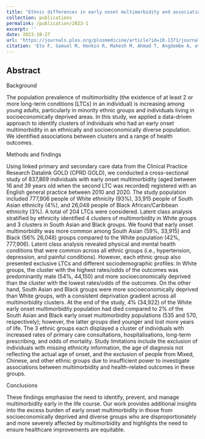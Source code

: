 ```yaml
---
title: "Ethnic differences in early onset multimorbidity and associations with health service use, long-term prescribing, years of life lost, and mortality: A cross-sectional study using clustering in the UK Clinical Practice Research Datalink"
collection: publications
permalink: /publication/2023-1
excerpt: ''
date: 2023-10-27
url: 'https://journals.plos.org/plosmedicine/article?id=10.1371/journal.pmed.1004300'
citation: 'Eto F, Samuel M, Henkin R, Mahesh M, Ahmad T, Angdembe A, et al. (2023) Ethnic differences in early onset multimorbidity and associations with health service use, long-term prescribing, years of life lost, and mortality: A cross-sectional study using clustering in the UK Clinical Practice Research Datalink. PLoS Med 20(10): e1004300. https://doi.org/10.1371/journal.pmed.1004300'
---
```


## Abstract

Background

The population prevalence of multimorbidity (the existence of at least 2 or more long-term conditions [LTCs] in an individual) is increasing among young adults, particularly in minority ethnic groups and individuals living in socioeconomically deprived areas. In this study, we applied a data-driven approach to identify clusters of individuals who had an early onset multimorbidity in an ethnically and socioeconomically diverse population. We identified associations between clusters and a range of health outcomes.

Methods and findings

Using linked primary and secondary care data from the Clinical Practice Research Datalink GOLD (CPRD GOLD), we conducted a cross-sectional study of 837,869 individuals with early onset multimorbidity (aged between 16 and 39 years old when the second LTC was recorded) registered with an English general practice between 2010 and 2020. The study population included 777,906 people of White ethnicity (93%), 33,915 people of South Asian ethnicity (4%), and 26,048 people of Black African/Caribbean ethnicity (3%). A total of 204 LTCs were considered. Latent class analysis stratified by ethnicity identified 4 clusters of multimorbidity in White groups and 3 clusters in South Asian and Black groups. We found that early onset multimorbidity was more common among South Asian (59%, 33,915) and Black (56% 26,048) groups compared to the White population (42%, 777,906). Latent class analysis revealed physical and mental health conditions that were common across all ethnic groups (i.e., hypertension, depression, and painful conditions). However, each ethnic group also presented exclusive LTCs and different sociodemographic profiles: In White groups, the cluster with the highest rates/odds of the outcomes was predominantly male (54%, 44,150) and more socioeconomically deprived than the cluster with the lowest rates/odds of the outcomes. On the other hand, South Asian and Black groups were more socioeconomically deprived than White groups, with a consistent deprivation gradient across all multimorbidity clusters. At the end of the study, 4% (34,922) of the White early onset multimorbidity population had died compared to 2% of the South Asian and Black early onset multimorbidity populations (535 and 570, respectively); however, the latter groups died younger and lost more years of life. The 3 ethnic groups each displayed a cluster of individuals with increased rates of primary care consultations, hospitalisations, long-term prescribing, and odds of mortality. Study limitations include the exclusion of individuals with missing ethnicity information, the age of diagnosis not reflecting the actual age of onset, and the exclusion of people from Mixed, Chinese, and other ethnic groups due to insufficient power to investigate associations between multimorbidity and health-related outcomes in these groups.

Conclusions

These findings emphasise the need to identify, prevent, and manage multimorbidity early in the life course. Our work provides additional insights into the excess burden of early onset multimorbidity in those from socioeconomically deprived and diverse groups who are disproportionately and more severely affected by multimorbidity and highlights the need to ensure healthcare improvements are equitable.